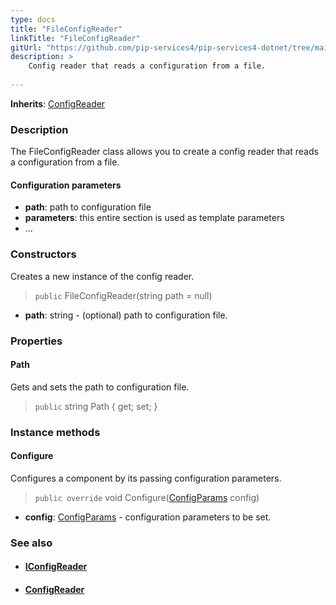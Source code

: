 ```yaml
---
type: docs
title: "FileConfigReader"
linkTitle: "FileConfigReader"
gitUrl: "https://github.com/pip-services4/pip-services4-dotnet/tree/main/pip-services4-config-dotnet"
description: >
    Config reader that reads a configuration from a file.
    
---
```


**Inherits**: [ConfigReader](../config_reader)

### Description

The FileConfigReader class allows you to create a config reader that reads a configuration from a file.

#### Configuration parameters

- **path**: path to configuration file
- **parameters**: this entire section is used as template parameters
- ...

### Constructors
Creates a new instance of the config reader.

> `public` FileConfigReader(string path = null)

- **path**: string - (optional) path to configuration file.


### Properties

#### Path
Gets and sets the path to configuration file.

> `public` string Path { get; set; }


### Instance methods

#### Configure
Configures a component by its passing configuration parameters.

> `public override` void Configure([ConfigParams](../../../components/config/config_params) config)

- **config**: [ConfigParams](../../../components/config/config_params) - configuration parameters to be set.


### See also
- #### [IConfigReader](../iconfig_reader)
- #### [ConfigReader](../config_reader)

